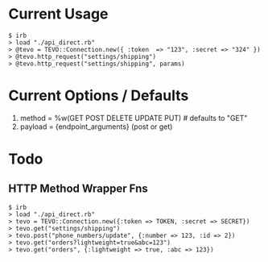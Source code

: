 # Current Usage

```
$ irb
> load "./api_direct.rb"
> @tevo = TEVO::Connection.new({ :token  => "123", :secret => "324" })
> @tevo.http_request("settings/shipping")
> @tevo.http_request("settings/shipping", params)
```

# Current Options / Defaults

1. method  = %w(GET POST DELETE UPDATE PUT) # defaults to "GET"
1. payload = {endpoint_arguments} (post or get)

# Todo

## HTTP Method Wrapper Fns

```
$ irb
> load "./api_direct.rb"
> tevo = TEVO::Connection.new({:token => TOKEN, :secret => SECRET})
> tevo.get("settings/shipping")
> tevo.post("phone_numbers/update", {:number => 123, :id => 2})
> tevo.get("orders?lightweight=true&abc=123")
> tevo.get("orders", {:lightweight => true, :abc => 123})
